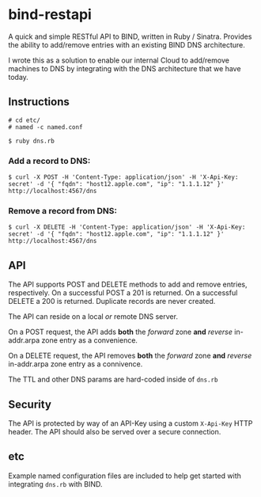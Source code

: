 # bind-restapi

A quick and simple RESTful API to BIND, written in Ruby / Sinatra. Provides the ability to add/remove entries with an existing BIND DNS architecture.

I wrote this as a solution to enable our internal Cloud to add/remove machines to DNS by integrating with the DNS architecture that we have today.

## Instructions
    # cd etc/
    # named -c named.conf

    $ ruby dns.rb

### Add a record to DNS:

    $ curl -X POST -H 'Content-Type: application/json' -H 'X-Api-Key: secret' -d '{ "fqdn": "host12.apple.com", "ip": "1.1.1.12" }' http://localhost:4567/dns

### Remove a record from DNS:

    $ curl -X DELETE -H 'Content-Type: application/json' -H 'X-Api-Key: secret' -d '{ "fqdn": "host12.apple.com", "ip": "1.1.1.12" }' http://localhost:4567/dns

## API
The API supports POST and DELETE methods to add and remove entries, respectively. On a successful POST a 201 is returned. On a successful DELETE a 200 is returned. Duplicate records are never created.

The API can reside on a local *or* remote DNS server.

On a POST request, the API adds **both** the *forward* zone **and** *reverse* in-addr.arpa zone entry as a convenience. 

On a DELETE request, the API removes **both** the *forward* zone **and** *reverse* in-addr.arpa zone entry as a connivence. 

The TTL and other DNS params are hard-coded inside of <code>dns.rb</code>

## Security
The API is protected by way of an API-Key using a custom <code>X-Api-Key</code> HTTP header. The API should also be served over a secure connection. 

## etc
Example named configuration files are included to help get started with integrating <code>dns.rb</code> with BIND.
